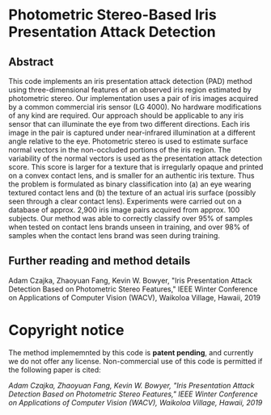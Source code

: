 # Photometric Stereo-Based Iris Presentation Attack Detection

## Abstract
This code implements an iris presentation attack detection (PAD) method using three-dimensional features of an observed iris region estimated by photometric stereo. Our implementation uses a pair of iris images acquired by a common commercial iris sensor (LG 4000). No hardware modifications of any kind are required. Our approach should be applicable to any iris sensor that can illuminate the eye from two different directions. Each iris image in the pair is captured under near-infrared illumination at a different angle relative to the eye. Photometric stereo is used to estimate surface normal vectors in the non-occluded portions of the iris region. The variability of the normal vectors is used as the presentation attack detection score. This score is larger for a texture that is irregularly opaque and printed on a convex contact lens, and is smaller for an authentic iris texture. Thus the problem is formulated as binary classification into (a) an eye wearing textured contact lens and (b) the texture of an actual iris surface (possibly seen through a clear contact lens). Experiments were carried out on a database of approx. 2,900 iris image pairs acquired from approx. 100 subjects. Our method was able to correctly classify over 95% of samples when tested on contact lens brands unseen in training, and over 98% of samples when the contact lens brand was seen during training.

## Further reading and method details 
Adam Czajka, Zhaoyuan Fang, Kevin W. Bowyer, "Iris Presentation Attack Detection Based on Photometric Stereo Features," IEEE Winter Conference on Applications of Computer Vision (WACV), Waikoloa Village, Hawaii, 2019

# Copyright notice
The method implememnted by this code is **patent pending**, and currently we do not offer any license. Non-commercial use of this code is permitted if the following paper is cited: 

*Adam Czajka, Zhaoyuan Fang, Kevin W. Bowyer, "Iris Presentation Attack Detection Based on Photometric Stereo Features," IEEE Winter Conference on Applications of Computer Vision (WACV), Waikoloa Village, Hawaii, 2019*

